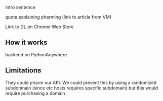 Intro sentence

quote explaining pharming (link to article from VM)

Link to DL on Chrome Web Store

## How it works

backend on PythonAnywhere

## Limitations

They could pharm our API. We could prevent this by
using a randomized subdomnain (since etc hosts requires specific subdomain)
but this would require purchasing a domain
